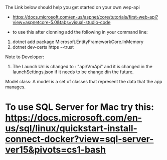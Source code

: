 The Link below should help you  get started on your own wep-api

- https://docs.microsoft.com/en-us/aspnet/core/tutorials/first-web-api?view=aspnetcore-5.0&tabs=visual-studio-code 

- to use this after clonning add the following in your command line:
1. dotnet add package Microsoft.EntityFrameworkCore.InMemory
2. dotnet dev-certs https --trust


Note to Developer:

1. The Launch Url is changed  to : "api/VmApi" and it is changed in the launchSettings.json if it needs to be change din the future.


Model class:
A model is a set of classes that represent the data that the app manages.


# To use SQL Server for Mac try this: https://docs.microsoft.com/en-us/sql/linux/quickstart-install-connect-docker?view=sql-server-ver15&pivots=cs1-bash
